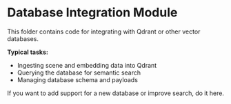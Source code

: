 # Database Integration Module

This folder contains code for integrating with Qdrant or other vector databases.

**Typical tasks:**
- Ingesting scene and embedding data into Qdrant
- Querying the database for semantic search
- Managing database schema and payloads

If you want to add support for a new database or improve search, do it here. 